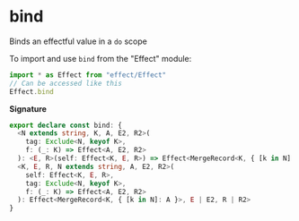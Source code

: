 # bind

Binds an effectful value in a `do` scope

To import and use `bind` from the "Effect" module:

```ts
import * as Effect from "effect/Effect"
// Can be accessed like this
Effect.bind
```

**Signature**

```ts
export declare const bind: {
  <N extends string, K, A, E2, R2>(
    tag: Exclude<N, keyof K>,
    f: (_: K) => Effect<A, E2, R2>
  ): <E, R>(self: Effect<K, E, R>) => Effect<MergeRecord<K, { [k in N]: A }>, E2 | E, R2 | R>
  <K, E, R, N extends string, A, E2, R2>(
    self: Effect<K, E, R>,
    tag: Exclude<N, keyof K>,
    f: (_: K) => Effect<A, E2, R2>
  ): Effect<MergeRecord<K, { [k in N]: A }>, E | E2, R | R2>
}
```
